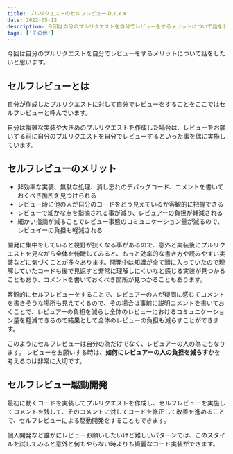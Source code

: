```yaml
---
title: プルリクエストのセルフレビューのススメ
date: 2022-05-12
description: 今回は自分のプルリクエストを自分でレビューをするメリットについて話をしたいと思います。
tags: ['その他']
---
```


今回は自分のプルリクエストを自分でレビューをするメリットについて話をしたいと思います。

## セルフレビューとは
自分が作成したプルリクエストに対して自分でレビューをすることをここではセルフレビューと呼んでいます。

自分は複雑な実装や大きめのプルリクエストを作成した場合は、レビューをお願いする前に自分のプルリクエストを自分でレビューするといった事を偶に実施しています。

## セルフレビューのメリット
- 非効率な実装、無駄な処理、消し忘れのデバッグコード、コメントを書いておくべき箇所を見つけられる
- レビュー時に他の人が自分のコードをどう見えているか客観的に把握できる
- レビューで細かな点を指摘される事が減り、レビュアーの負担が軽減される
- 細かい指摘が減ることでレビュー事態のコミュニケーション量が減るので、レビュイーの負担も軽減される

開発に集中をしていると視野が狭くなる事があるので、意外と実装後にプルリクエストを見ながら全体を俯瞰してみると、もっと効率的な書き方や読みやすい実装などに気づくことが多々あります。開発中は知識が全て頭に入っていたので理解していたコードも後で見返すと非常に理解しにくいなと感じる実装が見つかることもあり、コメントを書いておくべき箇所が見つかることもあります。

客観的にセルフレビューをすることで、レビュアーの人が疑問に感じてコメントを書きそうな場所も見えてくるので、その場合は事前に説明コメントを書いておくことで、レビュアーの負担を減らし全体のレビューにおけるコミュニケーション量を軽減できるので結果として全体のレビューの負担も減らすことができます。

このようにセルフレビューは自分の為だけでなく、レビュアーの人の為にもなります。
レビューをお願いする時は、**如何にレビュアーの人の負担を減らすか**を考えるのは非常に大切です。

## セルフレビュー駆動開発
最初に動くコードを実装してプルリクエストを作成し、セルフレビューを実施してコメントを残して、そのコメントに対してコードを修正して改善を進めることで、セルフレビューによる駆動開発をすることもできます。

個人開発など誰かにレビューお願いしたいけど難しいパターンでは、このスタイルを試してみると意外と何もやらない時よりも綺麗なコード実装ができます。
